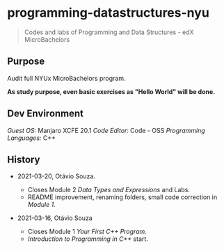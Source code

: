 # programming-datastructures-nyu

> Codes and labs of Programming and Data Structures - edX MicroBachelors

## Purpose

Audit full NYUx MicroBachelors program.

**As study purpose, even basic exercises as "Hello World" will be done.**

## Dev Environment

_Guest OS:_ Manjaro XCFE 20.1
_Code Editor:_ Code - OSS
_Programming Languages:_ C++

## History

- 2021-03-20, Otávio Souza.
  - Closes Module 2 _Data Types and Expressions_ and Labs.
  - README improvement, renaming folders, small code correction in _Module 1_.

- 2021-03-16, Otávio Souza
  - Closes Module 1 _Your First C++ Program_.
  - _Introduction to Programming in C++_ start.
